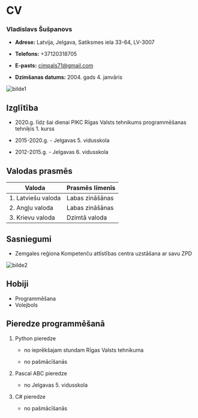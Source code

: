 # CV
### **Vladislavs Šušpanovs** ###
* **Adrese:** Latvija, Jelgava, Satiksmes iela 33-64, LV-3007

* **Telefons:** +37120318705

* **E-pasts:** <cimpals71@gmail.com>

* **Dzimšanas datums:** 2004. gads 4. janvāris

![bilde1](https://image.prntscr.com/image/5I2mueJXR4mjnmx8Eo_htw.png)
## Izglītība 
* 2020.g. līdz šai dienai PIKC Rīgas Valsts tehnikums programmēšanas tehniķis 1. kurss

* 2015-2020.g. - Jelgavas 5. vidusskola

* 2012-2015.g. - Jelgavas 6. vidusskola

## Valodas prasmēs
|    **Valoda**     |**Prasmēs līmenīs**|
|------------------ |-------------------|
|1. Latviešu valoda | Labas zināšānas   |
|2. Angļu valoda    | Labas zināšānas   |
|3. Krievu valoda   | Dzimtā valoda     |

## Sasniegumi
* Zemgales reģiona Kompetenču attīstības centra uzstāšana ar savu ZPD

![bilde2](https://image.prntscr.com/image/CSBxrdZkRRGcTAEE4t8LLA.png)

## Hobiji
* Programmēšana 
* Volejbols

## Pieredze programmēšanā
1. Python pieredze 

    * no ieprēkšajam stundam Rīgas Valsts tehnikuma

    * no pašmācīšanās

2. Pascal ABC pieredze 

    * no Jelgavas 5. vidusskola

3. C# pieredze

    * no pašmācīšanās
